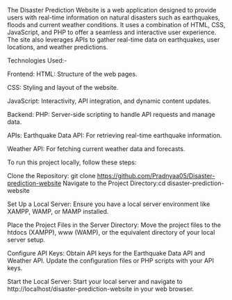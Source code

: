 The Disaster Prediction Website is a web application designed to provide users with real-time information on natural disasters such as earthquakes, floods and current weather conditions. It uses a combination of HTML, CSS, JavaScript, and PHP to offer a seamless and interactive user experience. The site also leverages APIs to gather real-time data on earthquakes, user locations, and weather predictions.

Technologies Used:-

Frontend:
HTML: Structure of the web pages.

CSS: Styling and layout of the website.

JavaScript: Interactivity, API integration, and dynamic content updates.

Backend:
PHP: Server-side scripting to handle API requests and manage data.

APIs:
Earthquake Data API: For retrieving real-time earthquake information.

Weather API: For fetching current weather data and forecasts.

To run this project locally, follow these steps:

Clone the Repository: git clone https://github.com/Pradnyaa05/Disaster-prediction-website
Navigate to the Project Directory:cd disaster-prediction-website

Set Up a Local Server: Ensure you have a local server environment like XAMPP, WAMP, or MAMP installed.

Place the Project Files in the Server Directory: Move the project files to the htdocs (XAMPP), www (WAMP), or the equivalent directory of your local server setup.

Configure API Keys: Obtain API keys for the Earthquake Data API and Weather API.
Update the configuration files or PHP scripts with your API keys.

Start the Local Server: Start your local server and navigate to http://localhost/disaster-prediction-website in your web browser.
